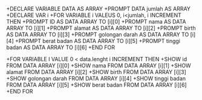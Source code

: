 +DECLARE VARIABLE DATA AS ARRAY
+PROMPT DATA jumlah AS ARRAY
+DECLARE VAR i
+FOR VARIABLE i VALEUS 0, i<jumlah, i INCREMENT THEN
+PROMPT ID AS DATA ARRAY TO [i][0]
+PROMPT nama AS DATA ARRAY TO [i][1]
+PROMPT alamat AS DATA ARRAY TO [i][2]
+PROMPT birth AS DATA ARRAY TO [i][3]
+PROMPT golongan darah AS DATA ARRAY TO [i][4]
+PROMPT berat badan AS DATA ARRAY TO [i][5]
+PROMPT tinggi badan AS DATA ARRAY TO [i][6]
+END FOR

+FOR VARIABLE I VALUE 0 < data.lenght i INCREMENT THEN
+SHOW id FROM DATA ARRAY [i][0]
+SHOW nama FROM DATA ARRAY [i][1]
+SHOW alamat FROM DATA ARRAY [i][2]
+SHOW birth FROM DATA ARRAY [i][3]
+SHOW golongan darah FROM DATA ARRAY [i][4]
+SHOW tinggi badan FROM DATA ARRAY [i][5]
+SHOW berat badan FROM DATA ARRAY [i][6]
+END FOR
